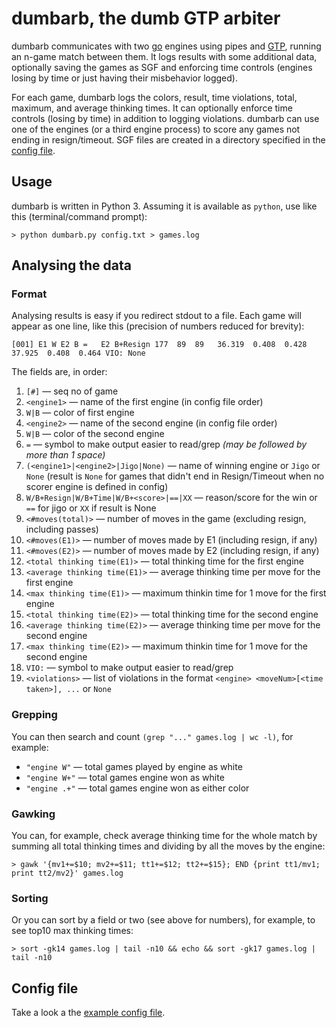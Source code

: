 # dumbarb, the dumb GTP arbiter
dumbarb communicates with two [go](https://en.wikipedia.org/wiki/Go_(game)) engines using pipes and [GTP](https://www.lysator.liu.se/~gunnar/gtp/), running an n-game match between them.  It logs results with some additional data, optionally saving the games as SGF and enforcing time controls (engines losing by time or just having their misbehavior logged).

For each game, dumbarb logs the colors, result, time violations, total, maximum, and average thinking times. It can optionally enforce time controls (losing by time) in addition to logging violations. dumbarb can use one of the engines (or a third engine process) to score any games not ending in resign/timeout. SGF files are created in a directory specified in the [config file](https://github.com/StanTraykov/dumbarb/blob/master/config-example.txt).

## Usage
dumbarb is written in Python 3. Assuming it is available as ``python``, use like this (terminal/command prompt):
```
> python dumbarb.py config.txt > games.log
```
## Analysing the data
### Format
Analysing results is easy if you redirect stdout to a file.  Each game will appear as one line, like this (precision of numbers reduced for brevity):

```
[001] E1 W E2 B =   E2 B+Resign 177  89  89   36.319  0.408  0.428   37.925  0.408  0.464 VIO: None
```

The fields are, in order:
1. ``[#]`` — seq no of game
2. ``<engine1>`` — name of the first engine (in config file order)
3. ``W|B`` — color of first engine
4. ``<engine2>`` — name of the second engine (in config file order)
5. ``W|B`` — color of the second engine
6. ``=`` — symbol to make output easier to read/grep *(may be followed by more than 1 space)*
7. ``(<engine1>|<engine2>|Jigo|None)`` — name of winning engine or ``Jigo`` or ``None`` (result is ``None`` for games that didn't end in Resign/Timeout when no scorer engine is defined in config)
8. ``W/B+Resign|W/B+Time|W/B+<score>|==|XX`` — reason/score for the win or ``==`` for jigo or ``XX`` if result is None
9. ``<#moves(total)>`` — number of moves in the game (excluding resign, including passes)
10. ``<#moves(E1)>`` — number of moves made by E1 (including resign, if any)
11. ``<#moves(E2)>`` — number of moves made by E2 (including resign, if any)
12. ``<total thinking time(E1)>`` — total thinking time for the first engine
13. ``<average thinking time(E1)>`` — average thinking time per move for the first engine
14. ``<max thinking time(E1)>`` — maximum thinkin time for 1 move for the first engine
15. ``<total thinking time(E2)>`` — total thinking time for the second engine
16. ``<average thinking time(E2)>`` — average thinking time per move for the second engine
17. ``<max thinking time(E2)>`` — maximum thinkin time for 1 move for the second engine
18. ``VIO:`` — symbol to make output easier to read/grep
19. ``<violations>`` — list of violations in the format ``<engine> <moveNum>[<time taken>], ...`` or ``None``

### Grepping
You can then search and count ``(grep "..." games.log | wc -l)``, for example:

* ``"engine W"`` — total games played by engine as white
* ``"engine W+"`` — total games engine won as white
* ``"engine .+"`` — total games engine won as either color

### Gawking

You can, for example, check average thinking time for the whole match by summing all total thinking times and dividing by all the moves by the engine:
```
> gawk '{mv1+=$10; mv2+=$11; tt1+=$12; tt2+=$15}; END {print tt1/mv1; print tt2/mv2}' games.log
```

### Sorting
Or you can sort by a field or two (see above for numbers), for example, to see top10 max thinking times:
```
> sort -gk14 games.log | tail -n10 && echo && sort -gk17 games.log | tail -n10
```
## Config file
Take a look a the [example config file](https://github.com/StanTraykov/dumbarb/blob/master/config-example.txt).
